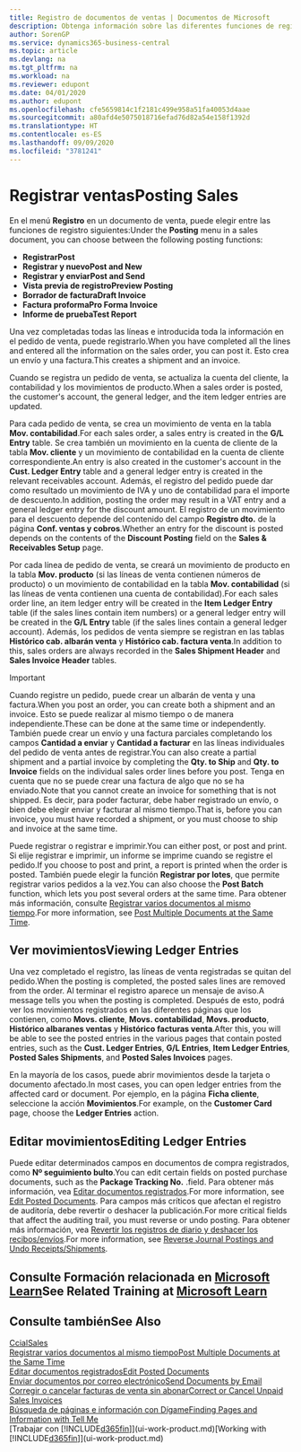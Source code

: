 ```yaml
---
title: Registro de documentos de ventas | Documentos de Microsoft
description: Obtenga información sobre las diferentes funciones de registro para registrar documentos de ventas y cómo puede actualizar los documentos registrados.
author: SorenGP
ms.service: dynamics365-business-central
ms.topic: article
ms.devlang: na
ms.tgt_pltfrm: na
ms.workload: na
ms.reviewer: edupont
ms.date: 04/01/2020
ms.author: edupont
ms.openlocfilehash: cfe5659814c1f2181c499e958a51fa40053d4aae
ms.sourcegitcommit: a80afd4e5075018716efad76d82a54e158f1392d
ms.translationtype: HT
ms.contentlocale: es-ES
ms.lasthandoff: 09/09/2020
ms.locfileid: "3781241"
---
```

# <a name="posting-sales"></a><span data-ttu-id="638e4-103">Registrar ventas</span><span class="sxs-lookup"><span data-stu-id="638e4-103">Posting Sales</span></span>
<span data-ttu-id="638e4-104">En el menú **Registro** en un documento de venta, puede elegir entre las funciones de registro siguientes:</span><span class="sxs-lookup"><span data-stu-id="638e4-104">Under the **Posting** menu in a sales document, you can choose between the following posting functions:</span></span>

* <span data-ttu-id="638e4-105">**Registrar**</span><span class="sxs-lookup"><span data-stu-id="638e4-105">**Post**</span></span>
* <span data-ttu-id="638e4-106">**Registrar y nuevo**</span><span class="sxs-lookup"><span data-stu-id="638e4-106">**Post and New**</span></span>
* <span data-ttu-id="638e4-107">**Registrar y enviar**</span><span class="sxs-lookup"><span data-stu-id="638e4-107">**Post and Send**</span></span>
* <span data-ttu-id="638e4-108">**Vista previa de registro**</span><span class="sxs-lookup"><span data-stu-id="638e4-108">**Preview Posting**</span></span>
* <span data-ttu-id="638e4-109">**Borrador de factura**</span><span class="sxs-lookup"><span data-stu-id="638e4-109">**Draft Invoice**</span></span>
* <span data-ttu-id="638e4-110">**Factura proforma**</span><span class="sxs-lookup"><span data-stu-id="638e4-110">**Pro Forma Invoice**</span></span>
* <span data-ttu-id="638e4-111">**Informe de prueba**</span><span class="sxs-lookup"><span data-stu-id="638e4-111">**Test Report**</span></span>

<span data-ttu-id="638e4-112">Una vez completadas todas las líneas e introducida toda la información en el pedido de venta, puede registrarlo.</span><span class="sxs-lookup"><span data-stu-id="638e4-112">When you have completed all the lines and entered all the information on the sales order, you can post it.</span></span> <span data-ttu-id="638e4-113">Esto crea un envío y una factura.</span><span class="sxs-lookup"><span data-stu-id="638e4-113">This creates a shipment and an invoice.</span></span>

<span data-ttu-id="638e4-114">Cuando se registra un pedido de venta, se actualiza la cuenta del cliente, la contabilidad y los movimientos de producto.</span><span class="sxs-lookup"><span data-stu-id="638e4-114">When a sales order is posted, the customer's account, the general ledger, and the item ledger entries are updated.</span></span>

<span data-ttu-id="638e4-115">Para cada pedido de venta, se crea un movimiento de venta en la tabla **Mov. contabilidad**.</span><span class="sxs-lookup"><span data-stu-id="638e4-115">For each sales order, a sales entry is created in the **G/L Entry** table.</span></span> <span data-ttu-id="638e4-116">Se crea también un movimiento en la cuenta de cliente de la tabla **Mov. cliente** y un movimiento de contabilidad en la cuenta de cliente correspondiente.</span><span class="sxs-lookup"><span data-stu-id="638e4-116">An entry is also created in the customer's account in the **Cust. Ledger Entry** table and a general ledger entry is created in the relevant receivables account.</span></span> <span data-ttu-id="638e4-117">Además, el registro del pedido puede dar como resultado un movimiento de IVA y uno de contabilidad para el importe de descuento.</span><span class="sxs-lookup"><span data-stu-id="638e4-117">In addition, posting the order may result in a VAT entry and a general ledger entry for the discount amount.</span></span> <span data-ttu-id="638e4-118">El registro de un movimiento para el descuento depende del contenido del campo **Registro dto.** de la página **Conf. ventas y cobros**.</span><span class="sxs-lookup"><span data-stu-id="638e4-118">Whether an entry for the discount is posted depends on the contents of the **Discount Posting** field on the **Sales & Receivables Setup** page.</span></span>

<span data-ttu-id="638e4-119">Por cada línea de pedido de venta, se creará un movimiento de producto en la tabla **Mov. producto** (si las líneas de venta contienen números de producto) o un movimiento de contabilidad en la tabla **Mov. contabilidad** (si las líneas de venta contienen una cuenta de contabilidad).</span><span class="sxs-lookup"><span data-stu-id="638e4-119">For each sales order line, an item ledger entry will be created in the **Item Ledger Entry** table (if the sales lines contain item numbers) or a general ledger entry will be created in the **G/L Entry** table (if the sales lines contain a general ledger account).</span></span> <span data-ttu-id="638e4-120">Además, los pedidos de venta siempre se registran en las tablas **Histórico cab. albarán venta** y **Histórico cab. factura venta**.</span><span class="sxs-lookup"><span data-stu-id="638e4-120">In addition to this, sales orders are always recorded in the **Sales Shipment Header** and **Sales Invoice Header** tables.</span></span>

> [!IMPORTANT]  
>   <span data-ttu-id="638e4-121">Cuando registre un pedido, puede crear un albarán de venta y una factura.</span><span class="sxs-lookup"><span data-stu-id="638e4-121">When you post an order, you can create both a shipment and an invoice.</span></span> <span data-ttu-id="638e4-122">Esto se puede realizar al mismo tiempo o de manera independiente.</span><span class="sxs-lookup"><span data-stu-id="638e4-122">These can be done at the same time or independently.</span></span> <span data-ttu-id="638e4-123">También puede crear un envío y una factura parciales completando los campos **Cantidad a enviar** y **Cantidad a facturar** en las líneas individuales del pedido de venta antes de registrar.</span><span class="sxs-lookup"><span data-stu-id="638e4-123">You can also create a partial shipment and a partial invoice by completing the **Qty. to Ship** and **Qty. to Invoice** fields on the individual sales order lines before you post.</span></span> <span data-ttu-id="638e4-124">Tenga en cuenta que no se puede crear una factura de algo que no se ha enviado.</span><span class="sxs-lookup"><span data-stu-id="638e4-124">Note that you cannot create an invoice for something that is not shipped.</span></span> <span data-ttu-id="638e4-125">Es decir, para poder facturar, debe haber registrado un envío, o bien debe elegir enviar y facturar al mismo tiempo.</span><span class="sxs-lookup"><span data-stu-id="638e4-125">That is, before you can invoice, you must have recorded a shipment, or you must choose to ship and invoice at the same time.</span></span>

<span data-ttu-id="638e4-126">Puede registrar o registrar e imprimir.</span><span class="sxs-lookup"><span data-stu-id="638e4-126">You can either post, or post and print.</span></span> <span data-ttu-id="638e4-127">Si elije registrar e imprimir, un informe se imprime cuando se registre el pedido.</span><span class="sxs-lookup"><span data-stu-id="638e4-127">If you choose to post and print, a report is printed when the order is posted.</span></span> <span data-ttu-id="638e4-128">También puede elegir la función **Registrar por lotes**, que permite registrar varios pedidos a la vez.</span><span class="sxs-lookup"><span data-stu-id="638e4-128">You can also choose the **Post Batch** function, which lets you post several orders at the same time.</span></span> <span data-ttu-id="638e4-129">Para obtener más información, consulte [Registrar varios documentos al mismo tiempo](ui-batch-posting.md).</span><span class="sxs-lookup"><span data-stu-id="638e4-129">For more information, see [Post Multiple Documents at the Same Time](ui-batch-posting.md).</span></span>

## <a name="viewing-ledger-entries"></a><span data-ttu-id="638e4-130">Ver movimientos</span><span class="sxs-lookup"><span data-stu-id="638e4-130">Viewing Ledger Entries</span></span>
<span data-ttu-id="638e4-131">Una vez completado el registro, las líneas de venta registradas se quitan del pedido.</span><span class="sxs-lookup"><span data-stu-id="638e4-131">When the posting is completed, the posted sales lines are removed from the order.</span></span> <span data-ttu-id="638e4-132">Al terminar el registro aparece un mensaje de aviso.</span><span class="sxs-lookup"><span data-stu-id="638e4-132">A message tells you when the posting is completed.</span></span> <span data-ttu-id="638e4-133">Después de esto, podrá ver los movimientos registrados en las diferentes páginas que los contienen, como **Movs. cliente**, **Movs. contabilidad**, **Movs. producto**, **Histórico albaranes ventas** y **Histórico facturas venta**.</span><span class="sxs-lookup"><span data-stu-id="638e4-133">After this, you will be able to see the posted entries in the various pages that contain posted entries, such as the **Cust. Ledger Entries**, **G/L Entries**, **Item Ledger Entries**, **Posted Sales Shipments**, and **Posted Sales Invoices** pages.</span></span>  

<span data-ttu-id="638e4-134">En la mayoría de los casos, puede abrir movimientos desde la tarjeta o documento afectado.</span><span class="sxs-lookup"><span data-stu-id="638e4-134">In most cases, you can open ledger entries from the affected card or document.</span></span> <span data-ttu-id="638e4-135">Por ejemplo, en la página **Ficha cliente**, seleccione la acción **Movimientos**.</span><span class="sxs-lookup"><span data-stu-id="638e4-135">For example, on the **Customer Card** page, choose the **Ledger Entries** action.</span></span>

## <a name="editing-ledger-entries"></a><span data-ttu-id="638e4-136">Editar movimientos</span><span class="sxs-lookup"><span data-stu-id="638e4-136">Editing Ledger Entries</span></span>
<span data-ttu-id="638e4-137">Puede editar determinados campos en documentos de compra registrados, como **Nº seguimiento bulto**.</span><span class="sxs-lookup"><span data-stu-id="638e4-137">You can edit certain fields on posted purchase documents, such as the **Package Tracking No.**</span></span> <span data-ttu-id="638e4-138">.</span><span class="sxs-lookup"><span data-stu-id="638e4-138">field.</span></span> <span data-ttu-id="638e4-139">Para obtener más información, vea [Editar documentos registrados](across-edit-posted-document.md).</span><span class="sxs-lookup"><span data-stu-id="638e4-139">For more information, see [Edit Posted Documents](across-edit-posted-document.md).</span></span> <span data-ttu-id="638e4-140">Para campos más críticos que afectan el registro de auditoría, debe revertir o deshacer la publicación.</span><span class="sxs-lookup"><span data-stu-id="638e4-140">For more critical fields that affect the auditing trail, you must reverse or undo posting.</span></span> <span data-ttu-id="638e4-141">Para obtener más información, vea [Revertir los registros de diario y deshacer los recibos/envíos](finance-how-reverse-journal-posting.md).</span><span class="sxs-lookup"><span data-stu-id="638e4-141">For more information, see [Reverse Journal Postings and Undo Receipts/Shipments](finance-how-reverse-journal-posting.md).</span></span>

## <a name="see-related-training-at-microsoft-learn"></a><span data-ttu-id="638e4-142">Consulte Formación relacionada en [Microsoft Learn](/learn/modules/ship-invoice-items-dynamics-365-business-central/index)</span><span class="sxs-lookup"><span data-stu-id="638e4-142">See Related Training at [Microsoft Learn](/learn/modules/ship-invoice-items-dynamics-365-business-central/index)</span></span>

## <a name="see-also"></a><span data-ttu-id="638e4-143">Consulte también</span><span class="sxs-lookup"><span data-stu-id="638e4-143">See Also</span></span>
[<span data-ttu-id="638e4-144">Ccial</span><span class="sxs-lookup"><span data-stu-id="638e4-144">Sales</span></span>](sales-manage-sales.md)  
[<span data-ttu-id="638e4-145">Registrar varios documentos al mismo tiempo</span><span class="sxs-lookup"><span data-stu-id="638e4-145">Post Multiple Documents at the Same Time</span></span>](ui-batch-posting.md)  
[<span data-ttu-id="638e4-146">Editar documentos registrados</span><span class="sxs-lookup"><span data-stu-id="638e4-146">Edit Posted Documents</span></span>](across-edit-posted-document.md)  
[<span data-ttu-id="638e4-147">Enviar documentos por correo electrónico</span><span class="sxs-lookup"><span data-stu-id="638e4-147">Send Documents by Email</span></span>](ui-how-send-documents-email.md)  
[<span data-ttu-id="638e4-148">Corregir o cancelar facturas de venta sin abonar</span><span class="sxs-lookup"><span data-stu-id="638e4-148">Correct or Cancel Unpaid Sales Invoices</span></span>](sales-how-correct-cancel-sales-invoice.md)  
[<span data-ttu-id="638e4-149">Búsqueda de páginas e información con Dígame</span><span class="sxs-lookup"><span data-stu-id="638e4-149">Finding Pages and Information with Tell Me</span></span>](ui-search.md)  
<span data-ttu-id="638e4-150">[Trabajar con [!INCLUDE[d365fin](includes/d365fin_md.md)]](ui-work-product.md)</span><span class="sxs-lookup"><span data-stu-id="638e4-150">[Working with [!INCLUDE[d365fin](includes/d365fin_md.md)]](ui-work-product.md)</span></span>
